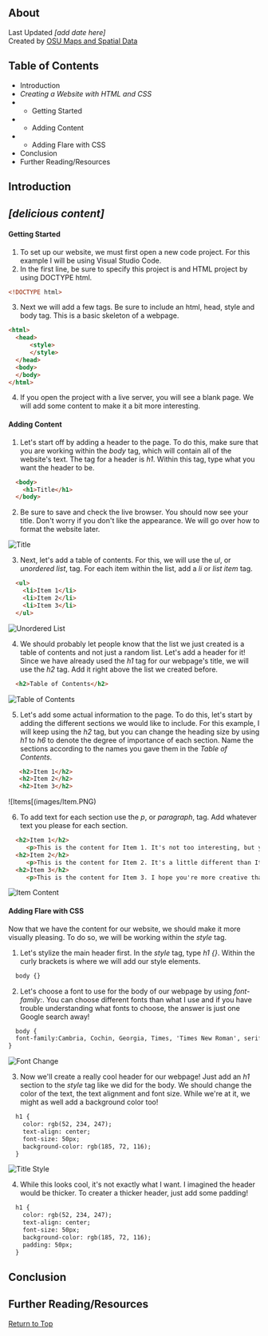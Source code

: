 ## About
Last Updated *[add date here]*   
Created by [OSU Maps and Spatial Data](https://info.library.okstate.edu/map-room)


## Table of Contents
- Introduction 
- *Creating a Website with HTML and CSS*
- - Getting Started
- - Adding Content
- - Adding Flare with CSS
- Conclusion
- Further Reading/Resources

## Introduction

## *[delicious content]*

#### Getting Started
1. To set up our website, we must first open a new code project. For this example I will be using Visual Studio Code.
2. In the first line, be sure to specify this project is and HTML project by using DOCTYPE html.
  ```html
  <!DOCTYPE html>
  ```
3. Next we will add a few tags. Be sure to include an html, head, style and body tag. This is a basic skeleton of a webpage.
  ```html 
  <html>
    <head>
        <style>
        </style>
    </head>
    <body>
    </body>
  </html>
  ```
4. If you open the project with a live server, you will see a blank page. We will add some content to make it a bit more interesting.

#### Adding Content
1. Let's start off by adding a header to the page. To do this, make sure that you are working within the *body* tag, which will contain all of the website's text. The tag for a header is *h1*. Within this tag, type what you want the header to be. 
  ```html
    <body>
      <h1>Title</h1>
    </body>
  ```
2. Be sure to save and check the live browser. You should now see your title. Don't worry if you don't like the appearance. We will go over how to format the website later.
  
![Title](images/Title.PNG)
  
3. Next, let's add a table of contents. For this, we will use the *ul*, or *unordered list*, tag. For each item within the list, add a *li* or *list item* tag.
  ```html
    <ul>
      <li>Item 1</li>
      <li>Item 2</li>
      <li>Item 3</li>
    </ul>
  ```
  
![Unordered List](images/List.PNG)
  
4. We should probably let people know that the list we just created is a table of contents and not just a random list. Let's add a header for it! Since we have already used the *h1* tag for our webpage's title, we will use the *h2* tag. Add it right above the list we created before. 
  ```html
    <h2>Table of Contents</h2>
  ```
  
![Table of Contents](images/Toc.PNG)
  
5. Let's add some actual information to the page. To do this, let's start by adding the different sections we would like to include. For this example, I will keep using the *h2* tag, but you can change the heading size by using *h1* to *h6* to denote the degree of importance of each section. Name the sections according to the names you gave them in the *Table of Contents*.
```html
   <h2>Item 1</h2>
   <h2>Item 2</h2>
   <h2>Item 3</h2>
```
  
  ![Items[(images/Item.PNG)
  
6. To add text for each section use the *p*, or *paragraph*, tag. Add whatever text you please for each section.
  ```html
    <h2>Item 1</h2>
       <p>This is the content for Item 1. It's not too interesting, but you can make it better!</p>
    <h2>Item 2</h2>
       <p>This is the content for Item 2. It's a little different than Item 1 because we don't want to be redundant.</p>
    <h2>Item 3</h2>
       <p>This is the content for Item 3. I hope you're more creative than me or your website will get boring.</p>
  ```
  
![Item Content](images/ItemContent.PNG)
  
#### Adding Flare with CSS
Now that we have the content for our website, we should make it more visually pleasing. To do so, we will be working within the *style* tag.
1. Let's stylize the main header first. In the *style* tag, type *h1 {}*. Within the curly brackets is where we will add our style elements.
  ```html
    body {}
  ```
2. Let's choose a font to use for the body of our webpage by using *font-family:*. You can choose different fonts than what I use and if you have trouble understanding what fonts to choose, the answer is just one Google search away!
  ```html
    body {
    font-family:Cambria, Cochin, Georgia, Times, 'Times New Roman', serif
  }
  ```

![Font Change](images/Font.PNG)

3. Now we'll create a really cool header for our webpage! Just add an *h1* section to the *style* tag like we did for the body. We should change the color of the text, the text alignment and font size. While we're at it, we might as well add a background color too!
  ```html
    h1 {
      color: rgb(52, 234, 247);
      text-align: center;
      font-size: 50px;
      background-color: rgb(185, 72, 116);
    }
  ```
  
  ![Title Style](images/TitleStyle.PNG)
  
4. While this looks cool, it's not exactly what I want. I imagined the header would be thicker. To creater a thicker header, just add some padding!
  ```html
    h1 {
      color: rgb(52, 234, 247);
      text-align: center;
      font-size: 50px;
      background-color: rgb(185, 72, 116);
      padding: 50px;
    }
  ```


## Conclusion

## Further Reading/Resources


[Return to Top](#about)
